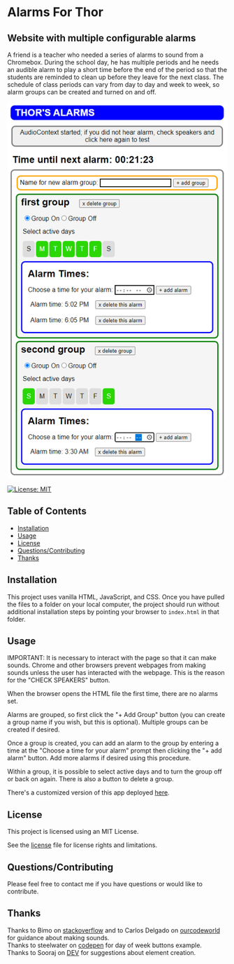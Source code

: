 # Alarms For Thor

## Website with multiple configurable alarms

A friend is a teacher who needed a series of alarms to sound from a Chromebox. During the school day, he has multiple periods and he needs an audible alarm to play a short time before the end of the period so that the students are reminded to clean up before they leave for the next class. The schedule of class periods can vary from day to day and week to week, so alarm groups can be created and turned on and off.

![](./images/screenshot.png)

[![License: MIT](https://img.shields.io/badge/License-MIT-yellow.svg)](https://opensource.org/licenses/MIT)

## Table of Contents

- [Installation](#installation)
- [Usage](#usage)
- [License](#license)
- [Questions/Contributing](#questionscontributing)
- [Thanks](#thanks)

## Installation

This project uses vanilla HTML, JavaScript, and CSS. Once you have pulled the files to a folder on your local computer, the project should run without additional installation steps by pointing your browser to `index.html` in that folder.

## Usage

IMPORTANT: It is necessary to interact with the page so that it can make sounds. Chrome and other browsers prevent webpages from making sounds unless the user has interacted with the webpage. This is the reason for the "CHECK SPEAKERS" button.

When the browser opens the HTML file the first time, there are no alarms set.

Alarms are grouped, so first click the "+ Add Group" button (you can create a group name if you wish, but this is optional). Multiple groups can be created if desired.

Once a group is created, you can add an alarm to the group by entering a time at the "Choose a time for your alarm" prompt then clicking the "+ add alarm" button. Add more alarms if desired using this procedure.

Within a group, it is possible to select active days and to turn the group off or back on again. There is also a button to delete a group.

There's a customized version of this app deployed [here](https://stuart-rickard.github.io/alarm-thor-xp/).

## License

This project is licensed using an MIT License.

See the [license](./LICENSE) file for license rights and limitations.

## Questions/Contributing

Please feel free to contact me if you have questions or would like to contribute.

## Thanks

Thanks to Bimo on [stackoverflow](https://stackoverflow.com/questions/879152/how-do-i-make-javascript-beep) and to Carlos Delgado on [ourcodeworld](https://ourcodeworld.com/articles/read/1627/how-to-easily-generate-a-beep-notification-sound-with-javascript) for guidance about making sounds.  
Thanks to steelwater on [codepen](https://codepen.io/steelwater/pen/BjeZQx) for day of week buttons example.  
Thanks to Sooraj on [DEV](https://dev.to/soorajsnblaze333/generic-snippets-dom-element-creation-3go9) for suggestions about element creation.
